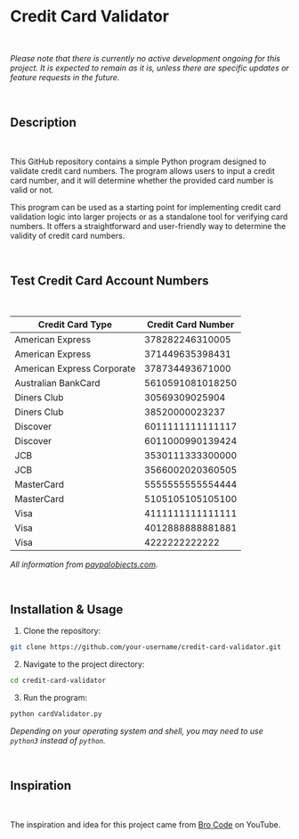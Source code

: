 # Credit Card Validator

<br>

*Please note that there is currently no active development ongoing for this project. It is expected to remain as it is, unless there are specific updates or feature requests in the future.*

<br>

## Description

<br>

This GitHub repository contains a simple Python program designed to validate credit card numbers. The program allows users to input a credit card number, and it will determine whether the provided card number is valid or not. 

This program can be used as a starting point for implementing credit card validation logic into larger projects or as a standalone tool for verifying card numbers. It offers a straightforward and user-friendly way to determine the validity of credit card numbers.

<br>

## Test Credit Card Account Numbers

<br>

| Credit Card Type          | Credit Card Number     |
|---------------------------|-----------------------|
| American Express          | 378282246310005       |
| American Express          | 371449635398431       |
| American Express Corporate| 378734493671000       |
| Australian BankCard       | 5610591081018250      |
| Diners Club               | 30569309025904        |
| Diners Club               | 38520000023237        |
| Discover                  | 6011111111111117      |
| Discover                  | 6011000990139424      |
| JCB                       | 3530111333300000      |
| JCB                       | 3566002020360505      |
| MasterCard                | 5555555555554444      |
| MasterCard                | 5105105105105100      |
| Visa                      | 4111111111111111      |
| Visa                      | 4012888888881881      |
| Visa                      | 4222222222222         |

<i>All information from [paypalobjects.com](https://www.paypalobjects.com/en_AU/vhelp/paypalmanager_help/credit_card_numbers.htm).</i>

<br>

## Installation & Usage

1. Clone the repository:
  ```bash
  git clone https://github.com/your-username/credit-card-validator.git
  ```

2. Navigate to the project directory:
  ```bash
  cd credit-card-validator
  ```

3. Run the program:
  ```bash
  python cardValidator.py
  ```

*Depending on your operating system and shell, you may need to use `python3` instead of `python`.*

<br>
    
## Inspiration

<br>

The inspiration and idea for this project came from [Bro Code](https://www.youtube.com/channel/UC4SVo0Ue36XCfOyb5Lh1viQ) on YouTube. 

<br>

